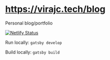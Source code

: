 
# https://virajc.tech/blog

Personal blog/portfolio

[![Netlify Status](https://api.netlify.com/api/v1/badges/6b73cf2f-f66a-43ea-aeab-ea9578bd12cb/deploy-status)](https://app.netlify.com/sites/virajc/deploys)

Run locally: `gatsby develop`

Build locally: `gatsby build`
